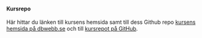 #### Kursrepo

Här hittar du länken till kursens hemsida samt till dess Github repo [kursens hemsida på dbwebb.se](https://dbwebb.se/kurser/design) och till [kursrepot på GitHub](https://github.com/dbwebb-se/design).
